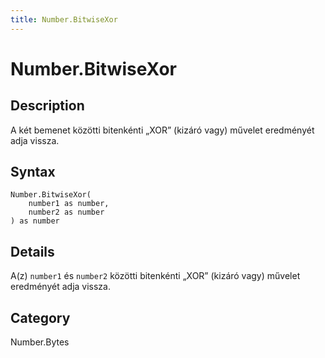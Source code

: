 ```yaml
---
title: Number.BitwiseXor
---
```


# Number.BitwiseXor


## Description

A két bemenet közötti bitenkénti „XOR” (kizáró vagy) művelet eredményét adja vissza.


## Syntax

```powerquery
Number.BitwiseXor(
    number1 as number,
    number2 as number
) as number
```


## Details

A(z) <code>number1</code> és <code>number2</code> közötti bitenkénti „XOR” (kizáró vagy) művelet eredményét adja vissza.



## Category
Number.Bytes
